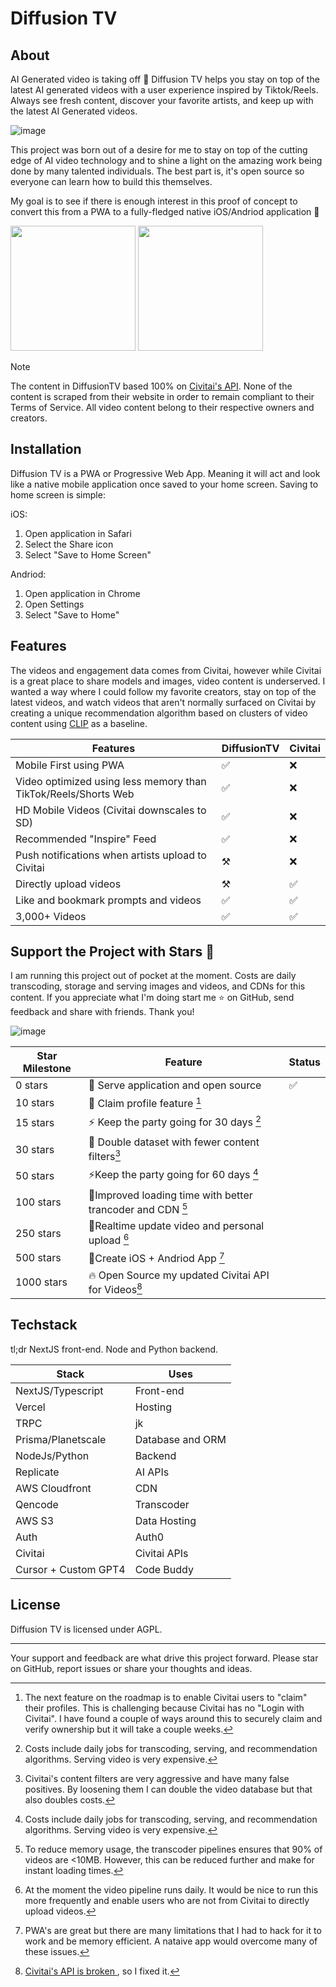# Diffusion TV

## About

AI Generated video is taking off 🎉 Diffusion TV helps you stay on top of the latest AI generated videos with a user experience inspired by Tiktok/Reels. Always see fresh content, discover your favorite artists, and keep up with the latest AI Generated videos. 

![image](https://github.com/shelbyt/diffusiontv/assets/1332316/1121b2b5-4885-4875-8966-1841cec98ac0)


This project was born out of a desire for me to stay on top of the cutting edge of AI video technology and to shine a light on the amazing work being done by many talented individuals. The best part is, it's open source so everyone can learn how to build this themselves. 

My goal is to see if there is enough interest in this proof of concept to convert this from a PWA to a fully-fledged native iOS/Andriod application 📱


<img src="https://github.com/shelbyt/diffusiontv/assets/1332316/502e611b-4c69-44fc-9918-1ad063f5d26e" width="200">
<img src="https://github.com/shelbyt/diffusiontv/assets/1332316/bf363a9f-86e5-4c68-be2b-f1de5e740dd2" width="200">


> [!NOTE]
The content in DiffusionTV based 100% on [Civitai's API](https://github.com/civitai/civitai/wiki/REST-API-Reference). None of the content is scraped from their website in order to remain compliant to their Terms of Service. All video content belong to their respective owners and creators.

## Installation

Diffusion TV is a PWA or Progressive Web App. Meaning it will act and look like a native mobile application once saved to your home screen. Saving to home screen is simple:

iOS:
1. Open application in Safari
2. Select the Share icon
3. Select "Save to Home Screen"

Andriod:
1. Open application in Chrome
2. Open Settings
3. Select "Save to Home"

## Features
The videos and engagement data comes from Civitai, however while Civitai is a great place to share models and images, video content is underserved. I wanted a way where I could follow my favorite creators, stay on top of the latest videos, and watch videos that aren't normally surfaced on Civitai by creating a unique recommendation algorithm based on clusters of video content using [CLIP](https://arxiv.org/pdf/2103.00020.pdf) as a baseline.

| Features   | DiffusionTV |  Civitai| 
|----------------|---------|-------|
| Mobile First using PWA | ✅ |  ❌| 
| Video optimized using less memory than TikTok/Reels/Shorts Web | ✅ |  ❌| 
| HD Mobile Videos (Civitai downscales to SD)| ✅ |  ❌| 
| Recommended "Inspire" Feed | ✅ |  ❌| 
| Push notifications when artists upload to Civitai  | ⚒ |  ❌| 
| Directly upload videos  | ⚒ |  ✅| 
| Like and bookmark prompts and videos  | ✅ |  ✅| 
| 3,000+ Videos  | ✅ |  ✅| 


## Support the Project with Stars 🤩 

I am running this project out of pocket at the moment. Costs are daily transcoding, storage and serving images and videos, and CDNs for this content. If you appreciate what I'm doing start me ⭐ on GitHub, send feedback and share with friends. Thank you!

![image](https://github.com/shelbyt/diffusiontv/assets/1332316/fb15a084-d359-4ae1-b5e1-e1fefcc9fcc4)


| Star Milestone  | Feature  | Status
|----------------|---------|-------|
| 0 stars          | 🎉 Serve application and open source |  ✅
| 10 stars        |  🤝 Claim profile feature  [^1] | 
| 15 stars        |⚡ Keep the party going for 30 days  [^2] | 
| 30 stars        | 👀 Double dataset with fewer content filters[^3]  |
| 50 stars        | ⚡Keep the party going for 60 days [^2] |
| 100 stars       | 📀Improved loading time with better trancoder and CDN [^4] |
| 250 stars       | 🚀Realtime update video and personal upload [^5] |
| 500 stars      | 📱Create iOS + Andriod App  [^6] |
| 1000 stars      |🔥 Open Source my updated Civitai API for Videos[^7] |

[^1]: The next feature on the roadmap is to enable Civitai users to "claim" their profiles. This is challenging because Civitai has no "Login with Civitai". I have found a couple of ways around this to securely claim and verify ownership but it will take a couple weeks. 
[^2]: Costs include daily jobs for transcoding, serving, and recommendation algorithms. Serving video is very expensive. 
[^3]: Civitai's content filters are very aggressive and have many false positives. By loosening them I can double the video database but that also doubles costs.
[^4]: To reduce memory usage, the transcoder pipelines ensures that 90% of videos are <10MB. However, this can be reduced further and make for instant loading times. 
[^5]: At the moment the video pipeline runs daily. It would be nice to run this more frequently and enable users who are not from Civitai to directly upload videos.
[^6]: PWA's are great but there are many limitations that I had to hack for it to work and be memory efficient. A nataive app would overcome many of these issues.
[^7]: [Civitai's API is broken ](https://github.com/civitai/civitai/issues/769]), so I fixed it. 


## Techstack 
tl;dr NextJS front-end. Node and Python backend.

| Stack | Uses
|----------------|---------|
| NextJS/Typescript     | Front-end | 
| Vercel| Hosting
| TRPC | jk
| Prisma/Planetscale | Database and ORM
| NodeJs/Python | Backend
| Replicate | AI APIs
| AWS Cloudfront | CDN
| Qencode | Transcoder  
| AWS S3 | Data Hosting
| Auth | Auth0
| Civitai | Civitai APIs
| Cursor + Custom GPT4 | Code Buddy 



## License

Diffusion TV is licensed under AGPL.

---

Your support and feedback are what drive this project forward. Please star on GitHub, report issues or share your thoughts and ideas.
